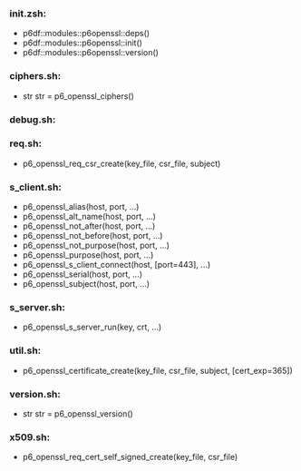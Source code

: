 ### init.zsh:
- p6df::modules::p6openssl::deps()
- p6df::modules::p6openssl::init()
- p6df::modules::p6openssl::version()

### ciphers.sh:
- str str = p6_openssl_ciphers()

### debug.sh:

### req.sh:
- p6_openssl_req_csr_create(key_file, csr_file, subject)

### s_client.sh:
- p6_openssl_alias(host, port, ...)
- p6_openssl_alt_name(host, port, ...)
- p6_openssl_not_after(host, port, ...)
- p6_openssl_not_before(host, port, ...)
- p6_openssl_not_purpose(host, port, ...)
- p6_openssl_purpose(host, port, ...)
- p6_openssl_s_client_connect(host, [port=443], ...)
- p6_openssl_serial(host, port, ...)
- p6_openssl_subject(host, port, ...)

### s_server.sh:
- p6_openssl_s_server_run(key, crt, ...)

### util.sh:
- p6_openssl_certificate_create(key_file, csr_file, subject, [cert_exp=365])

### version.sh:
- str str = p6_openssl_version()

### x509.sh:
- p6_openssl_req_cert_self_signed_create(key_file, csr_file)

